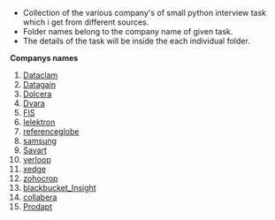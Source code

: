 * Collection of the various company's of small python interview task which i get from different sources.
* Folder names belong to the company name of given task.
* The details of the task will be inside the each individual folder.

**Companys names**

1. [Dataclam](Dataclam/dataclam_Task1.png)
2. [Datagain](Datagain/task.md)
3. [Dolcera](Dolcera/)
4. [Dvara](Dvara/Readme.md)
5. [FIS](FIS/Question.md)
6. [Ielektron](Ielektron/Backend%20Developer%20Assignment.pdf)
7. [referenceglobe](referenceglobe/ReadMe.md)
8. [samsung](samsung/PythonQuestion.docx)
9. [Savart](Savart/task_details.md)
10. [verloop](verloop/Readme.md)
11. [xedge](xedge/InterviewProblem.pdf)
12. [zohocrop](zohocrop/question5.py)
13. [blackbucket_Insight](blackbucket_Insight/Assignment.docx)
14. [collabera](collabera/Readme.md)
15. [Prodapt](Prodapt/Readme.md)
